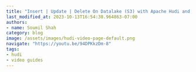 ```yaml
---
title: "Insert | Update | Delete On Datalake (S3) with Apache Hudi and glue Pyspark"
last_modified_at: 2023-10-13T16:54:38.964863-07:00
authors:
- name: Soumil Shah
category: blog
image: /assets/images/hudi-video-page-default.png
navigate: "https://youtu.be/94DPKkzDm-8"
tags:
- hudi
- video guides
---
```

